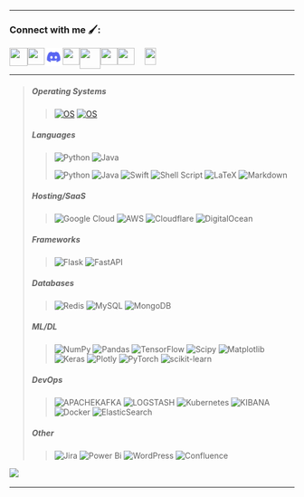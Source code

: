 
--------
### Connect with me 🖌:
[<img align=left height=32 width=32 src="https://cogentdom.files.wordpress.com/2023/09/portfolio-icon.png" />][portfolio]
[<img align=left height=30 width=30 src="https://cogentdom.files.wordpress.com/2023/09/tensoraudio_logo.png" />][website]
[<img align=left width=32 height=32 src="https://raw.githubusercontent.com/github/explore/80688e429a7d4ef2fca1e82350fe8e3517d3494d/topics/discord/discord.png" />][discord]
[<img align=left width=30 height=30 src="https://cogentdom.files.wordpress.com/2023/09/linkedin_logo.png" />][linkedin]
[<img align=left height=37 width=37 src="https://cogentdom.files.wordpress.com/2024/02/medium_logo.png" />][medium]
[<img align=left height=30 width=30 src="https://cogentdom.files.wordpress.com/2024/02/twitch_logo-1.png" />][twitch]
[<img aligh=left width=30 height=30 src="https://cogentdom.files.wordpress.com/2023/09/reasearch-gate-logo-3.png" />][research-gate]&emsp;
[<img aligh=left width=20 height=30 src="https://cogentdom.files.wordpress.com/2023/09/kaggle-logo-1.png" />][kaggle]

<!--
[<img align=left height=30 width=30 src="https://cogentdom.files.wordpress.com/2024/02/twitter.png" />][twitter]
[<img align=left height=30 width=30 src="https://cogentdom.files.wordpress.com/2024/02/instagram.png" />][instagram]
[<img align=left height=30 width=30 src="https://cogentdom.files.wordpress.com/2024/02/tiktok_logo.png" />][tiktok]  
-->

[website]: https://tensoraudio.com/
[portfolio]: https://portingdata.com/
[discord]: https://discord.gg/EenBs7mpFb
[linkedin]: https://www.linkedin.com/in/dominik-huffield/
[medium]: https://medium.com/@cogentdom
[research-gate]: https://www.researchgate.net/profile/Dominik-Huffield
[kaggle]: https://www.kaggle.com/dominikhuffield
[twitter]: https://x.com/cogentdom
[twitch]: https://twitch.tv/cogentdom
[instagram]: https://instagram.com/cogentdom
[tiktok]: https://tiktok.com/@cogentdom

--------  

> ##### Operating Systems
>> [![OS](https://img.shields.io/badge/OS-macOS-informational?style=flat-square&logo=apple&logoColor=white)](https://en.wikipedia.org/wiki/MacOS)
>> [![OS](https://img.shields.io/badge/OS-Linux-informational?style=flat-square&logo=linux&logoColor=white)](https://en.wikipedia.org/wiki/Linux)
>
>##### Languages
>> ![Python](https://img.shields.io/badge/Python-7_years-gray?style=flat-square&logo=python&labelColor=f6c94d)
>> ![Java](https://img.shields.io/badge/Java-2_years-gray?style=flat-square&logo=openjdk&labelColor=f6971a)
>> 
>> ![Python](https://img.shields.io/badge/python-3670A0?style=flat&logo=python&logoColor=ffdd54) 
>> ![Java](https://img.shields.io/badge/java-%23ED8B00.svg?style=flat&logo=openjdk&logoColor=white) 
>> ![Swift](https://img.shields.io/badge/swift-F54A2A?style=flat&logo=swift&logoColor=white) 
>> ![Shell Script](https://img.shields.io/badge/shell_script-%23121011.svg?style=flat&logo=gnu-bash&logoColor=white) 
>> ![LaTeX](https://img.shields.io/badge/latex-%23008080.svg?style=flat&logo=latex&logoColor=white)
>> ![Markdown](https://img.shields.io/badge/markdown-%23000000.svg?style=flat&logo=markdown&logoColor=white)
>
>
>##### Hosting/SaaS
>> ![Google Cloud](https://img.shields.io/badge/GoogleCloud-%234285F4.svg?style=flat&logo=google-cloud&logoColor=white) 
>> ![AWS](https://img.shields.io/badge/AWS-%23FF9900.svg?style=flat&logo=amazon-aws&logoColor=white) 
>> ![Cloudflare](https://img.shields.io/badge/Cloudflare-F38020?style=flat&logo=Cloudflare&logoColor=white) 
>> ![DigitalOcean](https://img.shields.io/badge/DigitalOcean-%230167ff.svg?style=flat&logo=digitalOcean&logoColor=white) 
>
>##### Frameworks
>> ![Flask](https://img.shields.io/badge/flask-%23000.svg?style=flat&logo=flask&logoColor=white) 
>> ![FastAPI](https://img.shields.io/badge/FastAPI-005571?style=flat&logo=fastapi) 
>
>##### Databases
>> ![Redis](https://img.shields.io/badge/redis-%23DD0031.svg?style=flat&logo=redis&logoColor=white) 
>> ![MySQL](https://img.shields.io/badge/mysql-%2300000f.svg?style=flat&logo=mysql&logoColor=white) 
>> ![MongoDB](https://img.shields.io/badge/MongoDB-%234ea94b.svg?style=flat&logo=mongodb&logoColor=white) 
>
>##### ML/DL
>> ![NumPy](https://img.shields.io/badge/numpy-%23013243.svg?style=flat&logo=numpy&logoColor=white) 
>> ![Pandas](https://img.shields.io/badge/pandas-%23150458.svg?style=flat&logo=pandas&logoColor=white) 
>> ![TensorFlow](https://img.shields.io/badge/TensorFlow-%23FF6F00.svg?style=flat&logo=TensorFlow&logoColor=white) 
>> ![Scipy](https://img.shields.io/badge/SciPy-%230C55A5.svg?style=flat&logo=scipy&logoColor=%white) 
>> ![Matplotlib](https://img.shields.io/badge/Matplotlib-%23ffffff.svg?style=flat&logo=Matplotlib&logoColor=black) 
>> ![Keras](https://img.shields.io/badge/Keras-%23D00000.svg?style=flat&logo=Keras&logoColor=white) 
>> ![Plotly](https://img.shields.io/badge/Plotly-%233F4F75.svg?style=flat&logo=plotly&logoColor=white) 
>> ![PyTorch](https://img.shields.io/badge/PyTorch-%23EE4C2C.svg?style=flat&logo=PyTorch&logoColor=white) 
>> ![scikit-learn](https://img.shields.io/badge/scikit--learn-%23F7931E.svg?style=flat&logo=scikit-learn&logoColor=white) 
>
>##### DevOps
>> ![APACHEKAFKA](https://img.shields.io/badge/apachekafka-231F20.svg?style=flat&logo=apachekafka&logoColor=white&color=%23231F20) 
>> ![LOGSTASH](https://img.shields.io/badge/logstash-005571.svg?style=flat&logo=logstash) 
>> ![Kubernetes](https://img.shields.io/badge/kubernetes-%23326ce5.svg?style=flat&logo=kubernetes&logoColor=white) 
>> ![KIBANA](https://img.shields.io/badge/kibana-005571.svg?style=flat&logo=kibana&logoColor=white&color=%23005571) 
>> ![Docker](https://img.shields.io/badge/docker-%230db7ed.svg?style=flat&logo=docker&logoColor=white) 
>> ![ElasticSearch](https://img.shields.io/badge/-ElasticSearch-005571?style=flat&logo=elasticsearch) 
>
>##### Other
>> ![Jira](https://img.shields.io/badge/jira-%230A0FFF.svg?style=flat&logo=jira&logoColor=white) 
>> ![Power Bi](https://img.shields.io/badge/power_bi-F2C811?style=flat&logo=powerbi&logoColor=black) 
>> ![WordPress](https://img.shields.io/badge/WordPress-%23117AC9.svg?style=flat&logo=WordPress&logoColor=white) 
>> ![Confluence](https://img.shields.io/badge/confluence-%23172BF4.svg?style=flat&logo=confluence&logoColor=white) 


<!-- Created with GPRM ( https://gprm.itsvg.in ) -->
<!-- Styled with Shields (https://shields.io/docs) -->
<!-- Supported with SimpleIcons (https://simpleicons.org/) -->


[![](https://visitcount.itsvg.in/api?id=cogentdom&icon=0&color=8)](https://visitcount.itsvg.in)

---
